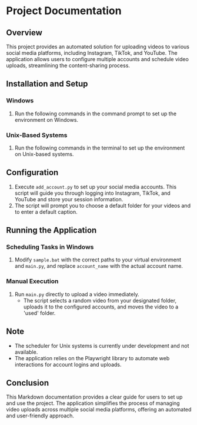 # Project Documentation

## Overview
This project provides an automated solution for uploading videos to various social media platforms, including Instagram, TikTok, and YouTube. The application allows users to configure multiple accounts and schedule video uploads, streamlining the content-sharing process.

## Installation and Setup

### Windows
1. Run the following commands in the command prompt to set up the environment on Windows.

### Unix-Based Systems
1. Run the following commands in the terminal to set up the environment on Unix-based systems.

## Configuration

1. Execute `add_account.py` to set up your social media accounts. This script will guide you through logging into Instagram, TikTok, and YouTube and store your session information.
2. The script will prompt you to choose a default folder for your videos and to enter a default caption.

## Running the Application

### Scheduling Tasks in Windows
1. Modify `sample.bat` with the correct paths to your virtual environment and `main.py`, and replace `account_name` with the actual account name.

### Manual Execution
1. Run `main.py` directly to upload a video immediately.
   - The script selects a random video from your designated folder, uploads it to the configured accounts, and moves the video to a 'used' folder.

## Note
- The scheduler for Unix systems is currently under development and not available.
- The application relies on the Playwright library to automate web interactions for account logins and uploads.

## Conclusion
This Markdown documentation provides a clear guide for users to set up and use the project. The application simplifies the process of managing video uploads across multiple social media platforms, offering an automated and user-friendly approach.
